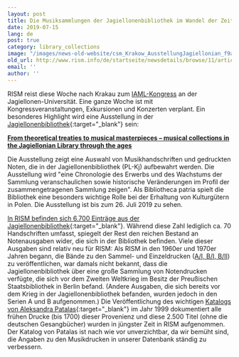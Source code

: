```yaml
---
layout: post
title: Die Musiksammlungen der Jagiellonenbibliothek im Wandel der Zeit
date: 2019-07-15
lang: de
post: true
category: library_collections
image: "/images/news-old-website/csm_Krakow_AusstellungJagiellonian_f9a46ccdda.png"
old_url: http://www.rism.info/de/startseite/newsdetails/browse/11/article/64/musical-collections-in-the-jagiellonian-library-through-the-ages.html
email: ''
author: ''
---
```


RISM reist diese Woche nach Krakau zum [IAML-Kongress](/publications/iaml-congresses/2019.html) an der Jagiellonen-Universität. Eine ganze Woche ist mit Kongressveranstaltungen, Exkursionen und Konzerten verplant. Ein besonderes Highlight wird eine Ausstellung in der [Jagiellonenbibliothek](https://bj.uj.edu.pl/en_GB/start-en){:target="_blank"} sein:

[**From theoretical treaties to musical masterpieces – musical collections in the Jagiellonian Library through the ages**](http://www.iaml2019.confer.uj.edu.pl/en_GB/programme/exhibition-jagiellonian-library)

Die Ausstellung zeigt eine Auswahl von Musikhandschriften und gedruckten Noten, die in der Jagiellonenbibliothek (PL-Kj) aufbewahrt werden. Die Ausstellung wird "eine Chronologie des Erwerbs und des Wachstums der Sammlung veranschaulichen sowie historische Veränderungen im Profil der zusammengetragenen Sammlung zeigen". Als Bibliotheca patria spielt die Bibliothek eine besonders wichtige Rolle bei der Erhaltung von Kulturgütern in Polen. Die Ausstellung ist bis zum 26. Juli 2019 zu sehen.

[In RISM befinden sich 6.700 Einträge aus der Jagiellonenbibliothek](https://opac.rism.info/search?View=rism&siglum=PL-Kj){:target="_blank"}. Während diese Zahl lediglich ca. 70 Handschriften umfasst, spiegelt der Rest den reichen Bestand an Notenausgaben wider, die sich in der Bibliothek befinden. Viele dieser Ausgaben sind relativ neu für RISM: Als RISM in den 1960er und 1970er Jahren begann, die Bände zu den Sammel- und Einzeldrucken ([A/I, B/I, B/II](/publications.html)) zu veröffentlichen, war damals nicht bekannt, dass die Jagiellonenbibliothek über eine große Sammlung von Notendrucken verfügte, die sich vor dem Zweiten Weltkrieg im Besitz der Preußischen Staatsbibliothek in Berlin befand. (Andere Ausgaben, die sich bereits vor dem Krieg in der Jagiellonenbibliothek befanden, wurden jedoch in den Serien A und B aufgenommen.) Die Veröffentlichung des wichtigen [Katalogs von Aleksandra Patalas](https://opac.rism.info/search?id=lit3332&View=rism){:target="_blank"} im Jahr 1999 dokumentiert alle frühen Drucke (bis 1700) dieser Provenienz und diese 2.500 Titel (ohne die deutschen Gesangbücher) wurden in jüngster Zeit in RISM aufgenommen. Der Katalog von Patalas ist nach wie vor unverzichtbar, da wir bemüht sind, die Angaben zu den Musikdrucken in unserer Datenbank ständig zu verbessern.